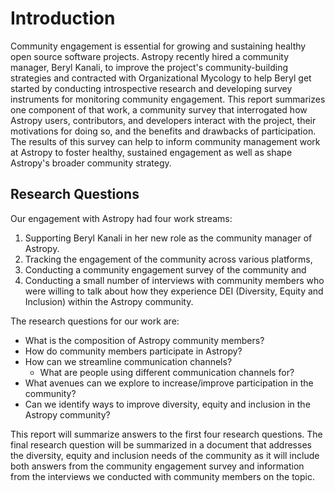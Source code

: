 
# Introduction

Community engagement is essential for growing and sustaining healthy open source software projects. Astropy recently hired a community manager, Beryl Kanali, to improve the project's community-building strategies and contracted with Organizational Mycology to help Beryl get started by conducting introspective research and developing survey instruments for monitoring community engagement. This report summarizes one component of that work, a community survey that interrogated how Astropy users, contributors, and developers interact with the project, their motivations for doing so, and the benefits and drawbacks of participation. The results of this survey can help to inform community management work at Astropy to foster healthy, sustained engagement as well as shape Astropy's broader community strategy. 

## Research Questions

Our engagement with Astropy had four work streams: 

1. Supporting Beryl Kanali in her new role as the community manager of Astropy. 
2. Tracking the engagement of the community across various platforms, 
3. Conducting a community engagement survey of the community and 
4. Conducting a small number of interviews with community members who were willing to talk about how they experience DEI (Diversity, Equity and Inclusion) within the Astropy community.

The research questions for our work are:

-   What is the composition of Astropy community members?
-   How do community members participate in Astropy?
-   How can we streamline communication channels?
    -   What are people using different communication channels for?
-   What avenues can we explore to increase/improve participation in the
    community?
-   Can we identify ways to improve diversity, equity and inclusion in
    the Astropy community?

This report will summarize answers to the first four research questions. The final research question will be summarized in a document that addresses the diversity, equity and inclusion needs of the community as it will include both answers from the community engagement survey and information from the interviews we conducted with community members on the topic.